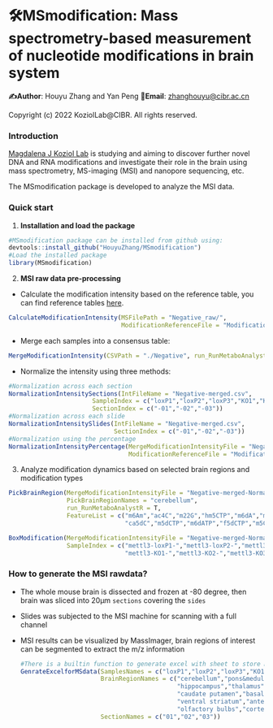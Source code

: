 # :hammer_and_wrench:MSmodification: Mass spectrometry-based measurement of nucleotide modifications in brain system

**:writing_hand:Author**: Houyu Zhang and Yan Peng   **:email:Email**: zhanghouyu@cibr.ac.cn

Copyright (c) 2022 KoziolLab@CIBR. All rights reserved.

### Introduction

[Magdalena J Koziol Lab](https://dnalaboratory.org/) is studying and aiming to discover further novel DNA and RNA modifications and investigate their role in the brain using mass spectrometry, MS-imaging (MSI) and nanopore sequencing, etc. 

The MSmodification package is developed to analyze the MSI data.

### Quick start

1. **Installation and load the package**

```R
#MSmodification package can be installed from github using:
devtools::install_github("HouyuZhang/MSmodification")
#Load the installed package
library(MSmodification)
```

2. **MSI raw data pre-processing**

- Calculate the modification intensity based on the reference table, you can find reference tables [here](https://github.com/HouyuZhang/MSmodification/blob/master/CustomeScripts/MSmodification_referenceList.xlsx).

```R
CalculateModificationIntensity(MSFilePath = "Negative_raw/",
                               ModificationReferenceFile = "Modification_reference.csv")
```

- Merge each samples into a consensus table:

```R
MergeModificationIntensity(CSVPath = "./Negative", run_RunMetaboAnalystR = F)
```

- Normalize the intensity using three methods:

```R
#Normalization across each section
NormalizationIntensitySections(IntFileName = "Negative-merged.csv",
                       SampleIndex = c("loxP1","loxP2","loxP3","KO1","KO2","KO3"),
                       SectionIndex = c("-01","-02","-03"))
#Normalization across each slide
NormalizationIntensitySlides(IntFileName = "Negative-merged.csv",
                             SectionIndex = c("-01","-02","-03"))
#Normalization using the percentage
NormalizationIntensityPercentage(MergeModificationIntensityFile = "Negative-merged.csv",
                                 ModificationReferenceFile = "Modification_reference.csv")
```

3. Analyze modification dynamics based on selected brain regions and modification types

```R
PickBrainRegion(MergeModificationIntensityFile = "Negative-merged-NormalizedPercentage.csv",
                PickBrainRegionNames = "cerebellum",
                run_RunMetaboAnalystR = T,
                FeatureList = c("m6Am","ac4C","m22G","hm5CTP","m6dA","m5dC",
                                "ca5dC","m5dCTP","m6dATP","f5dCTP","m5CMP","m6AMP"))

BoxModification(MergeModificationIntensityFile = "Negative-merged-NormalizedPercentage.csv",
                SampleIndex = c("mettl3-loxP1-","mettl3-loxP2-","mettl3-loxP3-",
                                "mettl3-KO1-","mettl3-KO2-","mettl3-KO3-"))
```

### How to generate the MSI rawdata?

- The whole mouse brain is dissected and frozen at -80 degree, then brain was sliced into 20μm `sections` covering the `sides`

- Slides was subjected to the MSI machine for scanning with a full channel

- MSI results can be visualized by MassImager, brain regions of interest can be segmented to extract the m/z information

  ```R
  #There is a builtin function to generate excel with sheet to store MSI segmentation results
  GenrateExcelforMSdata(SamplesNames = c("loxP1","loxP2","loxP3","KO1","KO2","KO3"),
                        BrainRegionNames = c("cerebellum","pons&medulla","midbrain",
                                             "hippocampus","thalamus","hypothalamus","fornix",
                                             "caudate putamen","basal forebrain",
                                             "ventral striatum","anterior olfactory",
                                             "olfactory bulbs","cortex","corpus callosum"),
                        SectionNames = c("01","02","03"))
  ```

